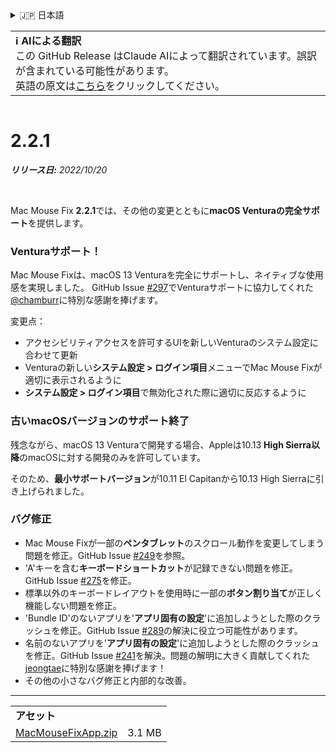 <details>
<summary>🇯🇵 日本語</summary>

[🇬🇧 English (GitHub)](https://github.com/noah-nuebling/mac-mouse-fix/releases/tag/2.2.1)\
[🇦🇩 Català](https://redirect.macmousefix.com/?target=mmf-release&tag=2.2.1&locale=ca)\
[🇩🇪 Deutsch](https://redirect.macmousefix.com/?target=mmf-release&tag=2.2.1&locale=de)\
[🇪🇸 Español](https://redirect.macmousefix.com/?target=mmf-release&tag=2.2.1&locale=es)\
[🇫🇷 Français](https://redirect.macmousefix.com/?target=mmf-release&tag=2.2.1&locale=fr)\
[🇮🇩 Indonesia](https://redirect.macmousefix.com/?target=mmf-release&tag=2.2.1&locale=id)\
[🇮🇹 Italiano](https://redirect.macmousefix.com/?target=mmf-release&tag=2.2.1&locale=it)\
[🇭🇺 Magyar](https://redirect.macmousefix.com/?target=mmf-release&tag=2.2.1&locale=hu)\
[🇳🇱 Nederlands](https://redirect.macmousefix.com/?target=mmf-release&tag=2.2.1&locale=nl)\
[🇵🇱 Polski](https://redirect.macmousefix.com/?target=mmf-release&tag=2.2.1&locale=pl)\
[🇧🇷 Português (Brasil)](https://redirect.macmousefix.com/?target=mmf-release&tag=2.2.1&locale=pt-BR)\
[🇵🇹 Português (Portugal)](https://redirect.macmousefix.com/?target=mmf-release&tag=2.2.1&locale=pt-PT)\
[🇷🇴 Română](https://redirect.macmousefix.com/?target=mmf-release&tag=2.2.1&locale=ro)\
[🇸🇪 Svenska](https://redirect.macmousefix.com/?target=mmf-release&tag=2.2.1&locale=sv)\
[🇻🇳 Tiếng Việt](https://redirect.macmousefix.com/?target=mmf-release&tag=2.2.1&locale=vi)\
[🇹🇷 Türkçe](https://redirect.macmousefix.com/?target=mmf-release&tag=2.2.1&locale=tr)\
[🇨🇿 Čeština](https://redirect.macmousefix.com/?target=mmf-release&tag=2.2.1&locale=cs)\
[🇬🇷 Ελληνικά](https://redirect.macmousefix.com/?target=mmf-release&tag=2.2.1&locale=el)\
[🇷🇺 Русский](https://redirect.macmousefix.com/?target=mmf-release&tag=2.2.1&locale=ru)\
[🇺🇦 Українська](https://redirect.macmousefix.com/?target=mmf-release&tag=2.2.1&locale=uk)\
[🇮🇱 עברית](https://redirect.macmousefix.com/?target=mmf-release&tag=2.2.1&locale=he)\
[🇸🇦 العربية](https://redirect.macmousefix.com/?target=mmf-release&tag=2.2.1&locale=ar)\
[🇮🇳 हिन्दी](https://redirect.macmousefix.com/?target=mmf-release&tag=2.2.1&locale=hi)\
[🇹🇭 ไทย](https://redirect.macmousefix.com/?target=mmf-release&tag=2.2.1&locale=th)\
[🇨🇳 中文 (简体)](https://redirect.macmousefix.com/?target=mmf-release&tag=2.2.1&locale=zh-Hans)\
[🇨🇳 中文 (繁體)](https://redirect.macmousefix.com/?target=mmf-release&tag=2.2.1&locale=zh-Hant)\
[🇭🇰 中文（香港)](https://redirect.macmousefix.com/?target=mmf-release&tag=2.2.1&locale=zh-HK)\
**🇯🇵 日本語**\
[🇰🇷 한국어](https://redirect.macmousefix.com/?target=mmf-release&tag=2.2.1&locale=ko)\
[Help translate Mac Mouse Fix to different languages!](https://github.com/noah-nuebling/mac-mouse-fix/discussions/731)
</details>
<table align=><td>
<b>ℹ️ AIによる翻訳</b><br>
この GitHub Release はClaude AIによって翻訳されています。誤訳が含まれている可能性があります。<br>
英語の原文は<a href="https://github.com/noah-nuebling/mac-mouse-fix/releases/tag/2.2.1">こちら</a>をクリックしてください。
</td></table>

<table></table>

# 2.2.1
***リリース日:** 2022/10/20*

<br>

Mac Mouse Fix **2.2.1**では、その他の変更とともに**macOS Venturaの完全サポート**を提供します。

### Venturaサポート！
Mac Mouse Fixは、macOS 13 Venturaを完全にサポートし、ネイティブな使用感を実現しました。
GitHub Issue [#297](https://github.com/noah-nuebling/mac-mouse-fix/issues/297)でVenturaサポートに協力してくれた[@chamburr](https://github.com/chamburr)に特別な感謝を捧げます。

変更点：

- アクセシビリティアクセスを許可するUIを新しいVenturaのシステム設定に合わせて更新
- Venturaの新しい**システム設定 > ログイン項目**メニューでMac Mouse Fixが適切に表示されるように
- **システム設定 > ログイン項目**で無効化された際に適切に反応するように

### 古いmacOSバージョンのサポート終了

残念ながら、macOS 13 Venturaで開発する場合、Appleは10.13 **High Sierra以降**のmacOSに対する開発のみを許可しています。

そのため、**最小サポートバージョン**が10.11 El Capitanから10.13 High Sierraに引き上げられました。

### バグ修正

- Mac Mouse Fixが一部の**ペンタブレット**のスクロール動作を変更してしまう問題を修正。GitHub Issue [#249](https://github.com/noah-nuebling/mac-mouse-fix/issues/249)を参照。
- 'A'キーを含む**キーボードショートカット**が記録できない問題を修正。GitHub Issue [#275](https://github.com/noah-nuebling/mac-mouse-fix/issues/275)を修正。
- 標準以外のキーボードレイアウトを使用時に一部の**ボタン割り当て**が正しく機能しない問題を修正。
- 'Bundle ID'のないアプリを'**アプリ固有の設定**'に追加しようとした際のクラッシュを修正。GitHub Issue [#289](https://github.com/noah-nuebling/mac-mouse-fix/issues/289)の解決に役立つ可能性があります。
- 名前のないアプリを'**アプリ固有の設定**'に追加しようとした際のクラッシュを修正。GitHub Issue [#241](https://github.com/noah-nuebling/mac-mouse-fix/issues/241)を解決。問題の解明に大きく貢献してくれた[jeongtae](https://github.com/jeongtae)に特別な感謝を捧げます！
- その他の小さなバグ修正と内部的な改善。

---

<table align="start">
<tr>
    <td colspan=2>
        <b>アセット</b>
    </td>
</tr>
<tr>
    <td><a href="https://github.com/noah-nuebling/mac-mouse-fix/releases/download/2.2.1/MacMouseFixApp.zip">MacMouseFixApp.zip</a></td>
    <td>3.1 MB</td>
</tr>
</table>